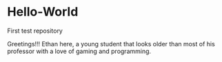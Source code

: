 # Hello-World
First test repository


Greetings!!! Ethan here, a young student that looks older than most of his professor with a love of gaming and programming.
